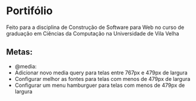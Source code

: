 # Portifólio
Feito para a disciplina de Construção de Software para Web no curso de graduação em Ciências da Computação na Universidade de Vila Velha

## Metas:
* @media:
* Adicionar novo media query para telas entre 767px e 479px de largura
* Configurar melhor as fontes para telas com menos de 479px de largura
* Configurar um menu hamburguer para telas com menos de 479px de largura

